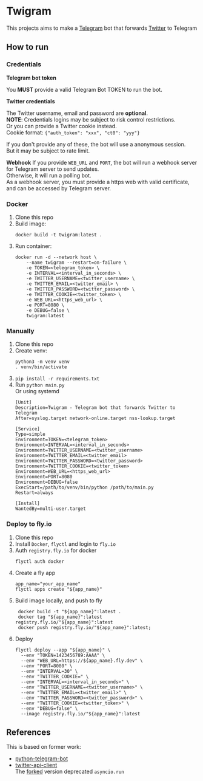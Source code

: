 # Twigram

This projects aims to make a [Telegram](https://telegram.org) bot that forwards [Twitter](https://twitter.com/) to Telegram

## How to run

### Credentials

**Telegram bot token**

You **MUST** provide a valid Telegram Bot TOKEN to run the bot.

**Twitter credentials**

The Twitter username, email and password are **optional**.  
**NOTE**: Credentials logins may be subject to risk control restrictions.  
Or you can provide a Twitter cookie instead.  
Cookie format: `{"auth_token": "xxx", "ct0": "yyy"}`

If you don't provide any of these, the bot will use a anonymous session.  
But it may be subject to rate limit.

**Webhook**
If you provide `WEB_URL` and `PORT`, the bot will run a webhook server for Telegram server to send updates.  
Otherwise, it will run a polling bot.  
As a webhook server, you must provide a https web with valid certificate, and can be accessed by Telegram server.

### Docker

1. Clone this repo
2. Build image:
    ```
    docker build -t twigram:latest .
    ```
3. Run container:
    ```
    docker run -d --network host \
        --name twigram --restart=on-failure \
        -e TOKEN=<telegram_token> \
        -e INTERVAL=<interval_in_seconds> \
        -e TWITTER_USERNAME=<twitter_username> \
        -e TWITTER_EMAIL=<twitter_email> \
        -e TWITTER_PASSWORD=<twitter_password> \
        -e TWITTER_COOKIE=<twitter_token> \
        -e WEB_URL=<https_web_url> \
        -e PORT=8080 \
        -e DEBUG=false \
        twigram:latest
    ```

### Manually

1. Clone this repo
2. Create venv:
    ```
    python3 -m venv venv
    . venv/bin/activate
    ```
3. `pip install -r requirements.txt`
4. Run `python main.py`  
   Or using systemd
   ```
   [Unit]
   Description=Twigram - Telegram bot that forwards Twitter to Telegram
   After=syslog.target network-online.target nss-lookup.target

   [Service]
   Type=simple
   Environment=TOKEN=<telegram_token>
   Environment=INTERVAL=<interval_in_seconds>
   Environment=TWITTER_USERNAME=<twitter_username>
   Environment=TWITTER_EMAIL=<twitter_email>
   Environment=TWITTER_PASSWORD=<twitter_password>
   Environment=TWITTER_COOKIE=<twitter_token>
   Environment=WEB_URL=<https_web_url>
   Environment=PORT=8080
   Environment=DEBUG=false
   ExecStart=/path/to/venv/bin/python /path/to/main.py
   Restart=always

   [Install]
   WantedBy=multi-user.target
   ```

### Deploy to fly.io

1. Clone this repo
2. Install `Docker`, `flyctl` and login to `fly.io`
3. Auth `registry.fly.io` for docker
    ```
    flyctl auth docker
    ```
4. Create a fly app
    ```
    app_name="your_app_name"
    flyctl apps create "${app_name}"
    ```
5. Build image locally, and push to fly
   ```
    docker build -t "${app_name}":latest .
    docker tag "${app_name}":latest registry.fly.io/"${app_name}":latest
    docker push registry.fly.io/"${app_name}":latest;
    ```
6. Deploy
    ```
    flyctl deploy --app "${app_name}" \
      --env "TOKEN=1423456789:AAAA" \
      --env "WEB_URL=https://${app_name}.fly.dev" \
      --env "PORT=8080" \
      --env "INTERVAL=30" \
      --env "TWITTER_COOKIE=" \
      --env "INTERVAL=<interval_in_seconds>" \
      --env "TWITTER_USERNAME=<twitter_username>" \
      --env "TWITTER_EMAIL=<twitter_email>" \
      --env "TWITTER_PASSWORD=<twitter_password>" \
      --env "TWITTER_COOKIE=<twitter_token>" \
      --env "DEBUG=false" \
      --image registry.fly.io/"${app_name}":latest
    ```

## References

This is based on former work:
- [python-telegram-bot](https://github.com/leandrotoledo/python-telegram-bot)
- [twitter-api-client](https://github.com/trevorhobenshield/twitter-api-client)  
   The [forked](https://github.com/junyilou/twitter-api-client) version deprecated `asyncio.run`
